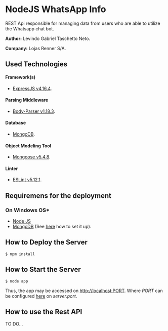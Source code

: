 # NodeJS WhatsApp Info
REST Api responsible for managing data from users who are able to utilize the Whatsapp chat bot.

__Author:__ Levindo Gabriel Taschetto Neto.

__Company:__ Lojas Renner S/A.

## Used Technologies

#### Framework(s)
* [ExpressJS v4.16.4](https://expressjs.com).

#### Parsing Middleware
* [Body-Parser v1.18.3](https://www.npmjs.com/package/body-parser).

#### Database
* [MongoDB](https://www.mongodb.com).

#### Object Modeling Tool
* [Mongoose v5.4.8](http://mongoosejs.com).

#### Linter
* [ESLint v5.12.1](https://marketplace.visualstudio.com/items?itemName=dbaeumer.vscode-eslint).

## Requiremens for the deployment

### On Windows OS*
* [Node JS](https://www.npmjs.com/get-npm)
* [MongoDB](https://www.mongodb.com) (See [here](docs/mongodbSetUp.md) how to set it up).

## How to Deploy the Server

```terminal
$ npm install
```

## How to Start the Server

```terminal
$ node app
```

Thus, the app may be accessed on [http://localhost:PORT](http://localhost:PORT).
Where *PORT* can be configured [here](config/default.json) on *server.port*.

## How to use the Rest API

TO DO...
